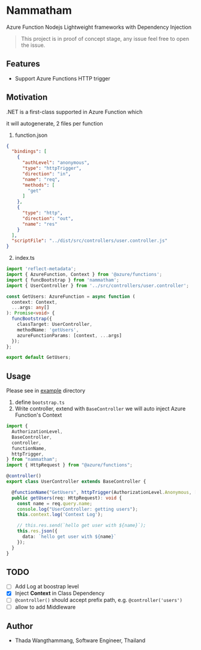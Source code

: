 # Nammatham
Azure Function Nodejs Lightweight frameworks with Dependency Injection

> This project is in proof of concept stage, any issue feel free to open the issue.

## Features
- Support Azure Functions HTTP trigger

## Motivation

.NET is a first-class supported in Azure Function which 

it will autogenerate, 2 files per function

1. function.json
  ```json
  {
    "bindings": [
      {
        "authLevel": "anonymous",
        "type": "httpTrigger",
        "direction": "in",
        "name": "req",
        "methods": [
          "get"
        ]
      },
      {
        "type": "http",
        "direction": "out",
        "name": "res"
      }
    ],
    "scriptFile": "../dist/src/controllers/user.controller.js"
  }
  ```

2. index.ts
  ```ts
  import 'reflect-metadata';
  import { AzureFunction, Context } from '@azure/functions';
  import { funcBootstrap } from 'nammatham';
  import { UserController } from '../src/controllers/user.controller';

  const GetUsers: AzureFunction = async function (
    context: Context,
    ...args: any[]
  ): Promise<void> {
    funcBootstrap({
      classTarget: UserController,
      methodName: 'getUsers',
      azureFunctionParams: [context, ...args]
    });
  };

  export default GetUsers;
  ```

## Usage
Please see in [example](examples) directory

1. define `bootstrap.ts`
2. Write controller, extend with `BaseController` we will auto inject Azure Function's Context
  ```ts
  import {
    AuthorizationLevel,
    BaseController,
    controller,
    functionName,
    httpTrigger,
  } from "nammatham";
  import { HttpRequest } from "@azure/functions";

  @controller()
  export class UserController extends BaseController {

    @functionName("GetUsers", httpTrigger(AuthorizationLevel.Anonymous, ["get"]))
    public getUsers(req: HttpRequest): void {
      const name = req.query.name;  
      console.log("UserController: getting users");
      this.context.log('Context Log');

      // this.res.send(`hello get user with ${name}`);
      this.res.json({
        data: `hello get user with ${name}`
      });
    }
  }
  ```

## TODO
- [ ] Add Log at boostrap level
- [X] Inject **Context** in Class Dependency
- [ ] `@controller()` should accept prefix path, e.g. `@controller('users')`
- [ ] allow to add Middleware

## Author
- Thada Wangthammang, Software Engineer, Thailand